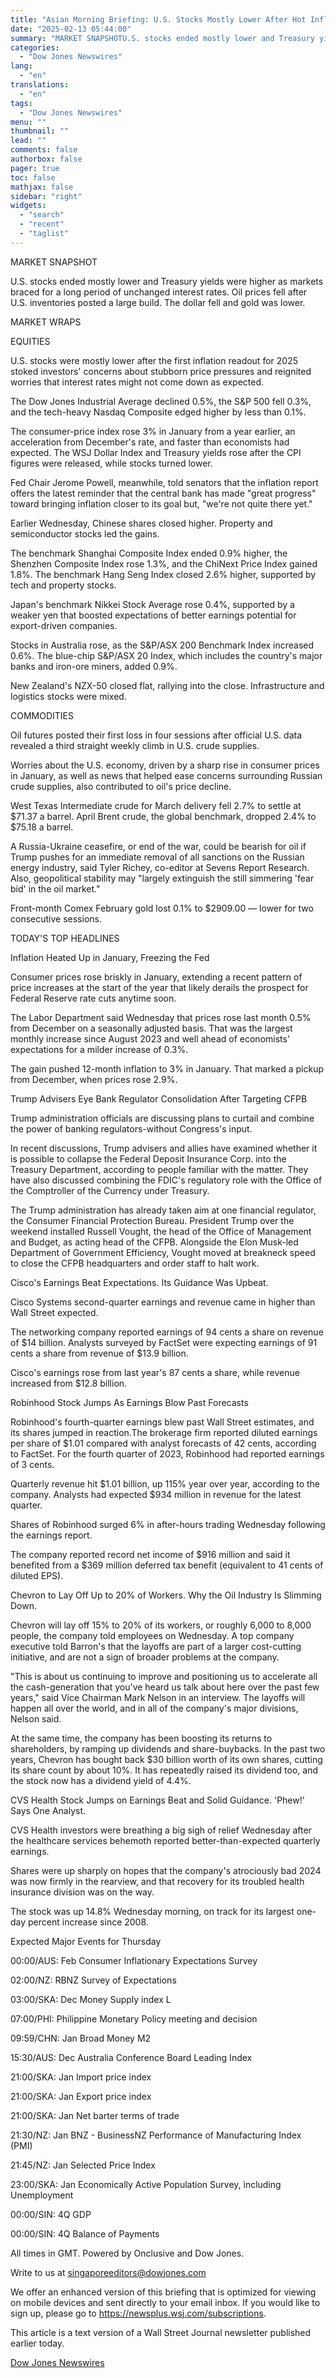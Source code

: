 ```yaml
---
title: "Asian Morning Briefing: U.S. Stocks Mostly Lower After Hot Inflation Reading"
date: "2025-02-13 05:44:00"
summary: "MARKET SNAPSHOTU.S. stocks ended mostly lower and Treasury yields were higher as markets braced for a long period of unchanged interest rates. Oil prices fell after U.S. inventories posted a large build. The dollar fell and gold was lower.MARKET WRAPSEQUITIESU.S. stocks were mostly lower after the first inflation readout for..."
categories:
  - "Dow Jones Newswires"
lang:
  - "en"
translations:
  - "en"
tags:
  - "Dow Jones Newswires"
menu: ""
thumbnail: ""
lead: ""
comments: false
authorbox: false
pager: true
toc: false
mathjax: false
sidebar: "right"
widgets:
  - "search"
  - "recent"
  - "taglist"
---
```


MARKET SNAPSHOT

U.S. stocks ended mostly lower and Treasury yields were higher as markets braced for a long period of unchanged interest rates. Oil prices fell after U.S. inventories posted a large build. The dollar fell and gold was lower.

MARKET WRAPS

EQUITIES

U.S. stocks were mostly lower after the first inflation readout for 2025 stoked investors' concerns about stubborn price pressures and reignited worries that interest rates might not come down as expected.

The Dow Jones Industrial Average declined 0.5%, the S&P 500 fell 0.3%, and the tech-heavy Nasdaq Composite edged higher by less than 0.1%.

The consumer-price index rose 3% in January from a year earlier, an acceleration from December's rate, and faster than economists had expected. The WSJ Dollar Index and Treasury yields rose after the CPI figures were released, while stocks turned lower.

Fed Chair Jerome Powell, meanwhile, told senators that the inflation report offers the latest reminder that the central bank has made "great progress" toward bringing inflation closer to its goal but, "we're not quite there yet."

Earlier Wednesday, Chinese shares closed higher. Property and semiconductor stocks led the gains.

The benchmark Shanghai Composite Index ended 0.9% higher, the Shenzhen Composite Index rose 1.3%, and the ChiNext Price Index gained 1.8%. The benchmark Hang Seng Index closed 2.6% higher, supported by tech and property stocks.

Japan's benchmark Nikkei Stock Average rose 0.4%, supported by a weaker yen that boosted expectations of better earnings potential for export-driven companies.

Stocks in Australia rose, as the S&P/ASX 200 Benchmark Index increased 0.6%. The blue-chip S&P/ASX 20 Index, which includes the country's major banks and iron-ore miners, added 0.9%.

New Zealand's NZX-50 closed flat, rallying into the close. Infrastructure and logistics stocks were mixed.

COMMODITIES

Oil futures posted their first loss in four sessions after official U.S. data revealed a third straight weekly climb in U.S. crude supplies.

Worries about the U.S. economy, driven by a sharp rise in consumer prices in January, as well as news that helped ease concerns surrounding Russian crude supplies, also contributed to oil's price decline.

West Texas Intermediate crude for March delivery fell 2.7% to settle at $71.37 a barrel. April Brent crude, the global benchmark, dropped 2.4% to $75.18 a barrel.

A Russia-Ukraine ceasefire, or end of the war, could be bearish for oil if Trump pushes for an immediate removal of all sanctions on the Russian energy industry, said Tyler Richey, co-editor at Sevens Report Research. Also, geopolitical stability may "largely extinguish the still simmering 'fear bid' in the oil market."

Front-month Comex February gold lost 0.1% to $2909.00 — lower for two consecutive sessions.

TODAY'S TOP HEADLINES

Inflation Heated Up in January, Freezing the Fed

Consumer prices rose briskly in January, extending a recent pattern of price increases at the start of the year that likely derails the prospect for Federal Reserve rate cuts anytime soon.

The Labor Department said Wednesday that prices rose last month 0.5% from December on a seasonally adjusted basis. That was the largest monthly increase since August 2023 and well ahead of economists' expectations for a milder increase of 0.3%.

The gain pushed 12-month inflation to 3% in January. That marked a pickup from December, when prices rose 2.9%.

Trump Advisers Eye Bank Regulator Consolidation After Targeting CFPB

Trump administration officials are discussing plans to curtail and combine the power of banking regulators-without Congress's input.

In recent discussions, Trump advisers and allies have examined whether it is possible to collapse the Federal Deposit Insurance Corp. into the Treasury Department, according to people familiar with the matter. They have also discussed combining the FDIC's regulatory role with the Office of the Comptroller of the Currency under Treasury.

The Trump administration has already taken aim at one financial regulator, the Consumer Financial Protection Bureau. President Trump over the weekend installed Russell Vought, the head of the Office of Management and Budget, as acting head of the CFPB. Alongside the Elon Musk-led Department of Government Efficiency, Vought moved at breakneck speed to close the CFPB headquarters and order staff to halt work.

Cisco's Earnings Beat Expectations. Its Guidance Was Upbeat.

Cisco Systems second-quarter earnings and revenue came in higher than Wall Street expected.

The networking company reported earnings of 94 cents a share on revenue of $14 billion. Analysts surveyed by FactSet were expecting earnings of 91 cents a share from revenue of $13.9 billion.

Cisco's earnings rose from last year's 87 cents a share, while revenue increased from $12.8 billion.

Robinhood Stock Jumps As Earnings Blow Past Forecasts

Robinhood's fourth-quarter earnings blew past Wall Street estimates, and its shares jumped in reaction.The brokerage firm reported diluted earnings per share of $1.01 compared with analyst forecasts of 42 cents, according to FactSet. For the fourth quarter of 2023, Robinhood had reported earnings of 3 cents.

Quarterly revenue hit $1.01 billion, up 115% year over year, according to the company. Analysts had expected $934 million in revenue for the latest quarter.

Shares of Robinhood surged 6% in after-hours trading Wednesday following the earnings report.

The company reported record net income of $916 million and said it benefited from a $369 million deferred tax benefit (equivalent to 41 cents of diluted EPS).

Chevron to Lay Off Up to 20% of Workers. Why the Oil Industry Is Slimming Down.

Chevron will lay off 15% to 20% of its workers, or roughly 6,000 to 8,000 people, the company told employees on Wednesday. A top company executive told Barron's that the layoffs are part of a larger cost-cutting initiative, and are not a sign of broader problems at the company.

"This is about us continuing to improve and positioning us to accelerate all the cash-generation that you've heard us talk about here over the past few years," said Vice Chairman Mark Nelson in an interview. The layoffs will happen all over the world, and in all of the company's major divisions, Nelson said.

At the same time, the company has been boosting its returns to shareholders, by ramping up dividends and share-buybacks. In the past two years, Chevron has bought back $30 billion worth of its own shares, cutting its share count by about 10%. It has repeatedly raised its dividend too, and the stock now has a dividend yield of 4.4%.

CVS Health Stock Jumps on Earnings Beat and Solid Guidance. 'Phew!' Says One Analyst.

CVS Health investors were breathing a big sigh of relief Wednesday after the healthcare services behemoth reported better-than-expected quarterly earnings.

Shares were up sharply on hopes that the company's atrociously bad 2024 was now firmly in the rearview, and that recovery for its troubled health insurance division was on the way.

The stock was up 14.8% Wednesday morning, on track for its largest one-day percent increase since 2008.

Expected Major Events for Thursday

00:00/AUS: Feb Consumer Inflationary Expectations Survey

02:00/NZ: RBNZ Survey of Expectations

03:00/SKA: Dec Money Supply index L

07:00/PHI: Philippine Monetary Policy meeting and decision

09:59/CHN: Jan Broad Money M2

15:30/AUS: Dec Australia Conference Board Leading Index

21:00/SKA: Jan Import price index

21:00/SKA: Jan Export price index

21:00/SKA: Jan Net barter terms of trade

21:30/NZ: Jan BNZ - BusinessNZ Performance of Manufacturing Index (PMI)

21:45/NZ: Jan Selected Price Index

23:00/SKA: Jan Economically Active Population Survey, including Unemployment

00:00/SIN: 4Q GDP

00:00/SIN: 4Q Balance of Payments

All times in GMT. Powered by Onclusive and Dow Jones.

Write to us at singaporeeditors@dowjones.com

We offer an enhanced version of this briefing that is optimized for viewing on mobile devices and sent directly to your email inbox. If you would like to sign up, please go to https://newsplus.wsj.com/subscriptions.

This article is a text version of a Wall Street Journal newsletter published earlier today.

[Dow Jones Newswires](https://www.tradingview.com/news/DJN_DN20250212014801:0/)
